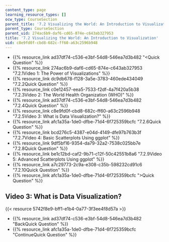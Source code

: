 ```yaml
---
content_type: page
learning_resource_types: []
ocw_type: CourseSection
parent_title: '7.2 Visualizing the World: An Introduction to Visualization'
parent_type: CourseSection
parent_uid: 274ac6b9-daf6-cd65-874e-c643ab327953
title: '7.2 Visualizing the World: An Introduction to Visualization'
uid: c8e9fd0f-cbd8-682c-ff60-a63c2596b948
---
```


*   {{% resource_link ad37df74-c536-e3bf-54d8-546ea7d3b482 "\<Quick Question" %}}
*   {{% resource_link 274ac6b9-daf6-cd65-874e-c643ab327953 "7.2.1Video 1: The Power of Visualizations" %}}
*   {{% resource_link dc9db678-f128-3a5e-3783-460ede434049 "7.2.2Quick Question" %}}
*   {{% resource_link c0e12457-eea5-7533-f2df-4a7f420a5b38 "7.2.3Video 2: The World Health Organization (WHO)" %}}
*   {{% resource_link ad37df74-c536-e3bf-54d8-546ea7d3b482 "7.2.4Quick Question" %}}
*   {{% resource_link c8e9fd0f-cbd8-682c-ff60-a63c2596b948 "7.2.5Video 3: What is Data Visualization?" %}}
*   {{% resource_link afc1a35a-1de0-dfbe-71d4-6f725359bcfc "7.2.6Quick Question" %}}
*   {{% resource_link bcd276c5-4387-e04d-4149-dfe97b763b3f "7.2.7Video 4: Basic Scatterplots Using ggplot" %}}
*   {{% resource_link 9df5bf16-9354-da79-32a2-7538c025bb7e "7.2.8Quick Question" %}}
*   {{% resource_link be1c12bd-caf2-9b71-c12f-50c42551b8a6 "7.2.9Video 5: Advanced Scatterplots Using ggplot" %}}
*   {{% resource_link a7c29773-2c9a-e308-c35b-598232cd91c6 "7.2.10Quick Question" %}}
*   {{% resource_link afc1a35a-1de0-dfbe-71d4-6f725359bcfc "\>Quick Question" %}}

Video 3: What is Data Visualization?
------------------------------------

{{< resource 5742f8e9-bff1-e1b4-0a77-3f3ee4f8d57a >}}

*   {{% resource_link ad37df74-c536-e3bf-54d8-546ea7d3b482 "BackQuick Question" %}}
*   {{% resource_link afc1a35a-1de0-dfbe-71d4-6f725359bcfc "ContinueQuick Question" %}}